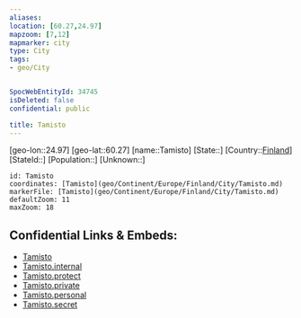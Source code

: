 ```yaml
---
aliases: 
location: [60.27,24.97]
mapzoom: [7,12] 
mapmarker: city 
type: City
tags:
- geo/City


SpocWebEntityId: 34745
isDeleted: false
confidential: public

title: Tamisto
---
```

[geo-lon::24.97]
[geo-lat::60.27]
[name::Tamisto]
[State::]
[Country::[Finland](geo/Continent/Europe/Finland.md)]
[StateId::]
[Population::]
[Unknown::]


```leaflet
id: Tamisto
coordinates: [Tamisto](geo/Continent/Europe/Finland/City/Tamisto.md)
markerFile: [Tamisto](geo/Continent/Europe/Finland/City/Tamisto.md)
defaultZoom: 11 
maxZoom: 18
```


## Confidential Links & Embeds: 
- [Tamisto](../../../../../../_public/geo/Continent/Europe/Finland/City/Tamisto.md) 
- [Tamisto.internal](../../../../../../_internal/geo/Continent/Europe/Finland/City/Tamisto.internal.md) 
- [Tamisto.protect](../../../../../../_protect/geo/Continent/Europe/Finland/City/Tamisto.protect.md) 
- [Tamisto.private](../../../../../../_private/geo/Continent/Europe/Finland/City/Tamisto.private.md) 
- [Tamisto.personal](../../../../../../_personal/geo/Continent/Europe/Finland/City/Tamisto.personal.md) 
- [Tamisto.secret](../../../../../../_secret/geo/Continent/Europe/Finland/City/Tamisto.secret.md) 

